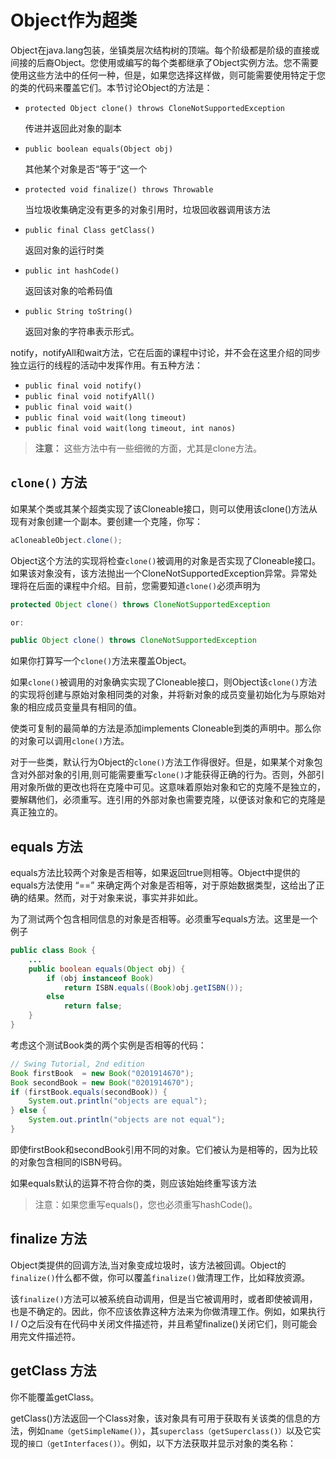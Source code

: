 # Object作为超类 

Object在java.lang包装，坐镇类层次结构树的顶端。每个阶级都是阶级的直接或间接的后裔Object。您使用或编写的每个类都继承了Object实例方法。您不需要使用这些方法中的任何一种，但是，如果您选择这样做，则可能需要使用特定于您的类的代码来覆盖它们。本节讨论Object的方法是：

* `protected Object clone() throws CloneNotSupportedException`
     
	 传进并返回此对象的副本
* `public boolean equals(Object obj)`
      
	 其他某个对象是否“等于”这一个
* `protected void finalize() throws Throwable`
      
	 当垃圾收集确定没有更多的对象引用时，垃圾回收器调用该方法
* `public final Class getClass()`
      
	 返回对象的运行时类
* `public int hashCode()`
      
	 返回该对象的哈希码值
* `public String toString()`
      
	 返回对象的字符串表示形式。

notify，notifyAll和wait方法，它在后面的课程中讨论，并不会在这里介绍的同步独立运行的线程的活动中发挥作用。有五种方法：

* `public final void notify()`
* `public final void notifyAll()`
* `public final void wait()`
* `public final void wait(long timeout)`
* `public final void wait(long timeout, int nanos)`

> **注意：**  这些方法中有一些细微的方面，尤其是clone方法。


## `clone()` 方法

如果某个类或其某个超类实现了该Cloneable接口，则可以使用该clone()方法从现有对象创建一个副本。要创建一个克隆，你写：

```java
aCloneableObject.clone();
```

Object这个方法的实现将检查`clone()`被调用的对象是否实现了Cloneable接口。如果该对象没有，该方法抛出一个CloneNotSupportedException异常。异常处理将在后面的课程中介绍。目前，您需要知道`clone()`必须声明为

```java
protected Object clone() throws CloneNotSupportedException

or:

public Object clone() throws CloneNotSupportedException
```

如果你打算写一个`clone()`方法来覆盖Object。

如果`clone()`被调用的对象确实实现了Cloneable接口，则Object该`clone()`方法的实现将创建与原始对象相同类的对象，并将新对象的成员变量初始化为与原始对象的相应成员变量具有相同的值。

使类可复制的最简单的方法是添加implements Cloneable到类的声明中。那么你的对象可以调用`clone()`方法。

对于一些类，默认行为Object的`clone()`方法工作得很好。但是，如果某个对象包含对外部对象的引用,则可能需要重写`clone()`才能获得正确的行为。否则，外部引用对象所做的更改也将在克隆中可见。这意味着原始对象和它的克隆不是独立的，要解耦他们，必须重写。连引用的外部对象也需要克隆，以便该对象和它的克隆是真正独立的。

## equals 方法

equals方法比较两个对象是否相等，如果返回true则相等。Object中提供的equals方法使用 “==” 来确定两个对象是否相等，对于原始数据类型，这给出了正确的结果。然而，对于对象来说，事实并非如此。

为了测试两个包含相同信息的对象是否相等。必须重写equals方法。这里是一个例子

```java
public class Book {
    ...
    public boolean equals(Object obj) {
        if (obj instanceof Book)
            return ISBN.equals((Book)obj.getISBN()); 
        else
            return false;
    }
}
```

考虑这个测试Book类的两个实例是否相等的代码：

```java
// Swing Tutorial, 2nd edition
Book firstBook  = new Book("0201914670");
Book secondBook = new Book("0201914670");
if (firstBook.equals(secondBook)) {
    System.out.println("objects are equal");
} else {
    System.out.println("objects are not equal");
}
```

即使firstBook和secondBook引用不同的对象。它们被认为是相等的，因为比较的对象包含相同的ISBN号码。

如果equals默认的运算不符合你的类，则应该始始终重写该方法

> 注意：如果您重写equals()，您也必须重写hashCode()。

## finalize 方法

Object类提供的回调方法,当对象变成垃圾时，该方法被回调。Object的`finalize()`什么都不做，你可以覆盖`finalize()`做清理工作，比如释放资源。

该`finalize()`方法可以被系统自动调用，但是当它被调用时，或者即使被调用，也是不确定的。因此，你不应该依靠这种方法来为你做清理工作。例如，如果执行I / O之后没有在代码中关闭文件描述符，并且希望finalize()关闭它们，则可能会用完文件描述符。

## getClass 方法

你不能覆盖getClass。

getClass()方法返回一个Class对象，该对象具有可用于获取有关该类的信息的方法，例如`name（getSimpleName()）`，其`superclass（getSuperclass()）`以及它实现的`接口（getInterfaces()）`。例如，以下方法获取并显示对象的类名称：